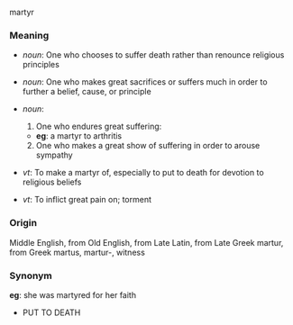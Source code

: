 martyr
### Meaning
+ _noun_: One who chooses to suffer death rather than renounce religious principles
+ _noun_: One who makes great sacrifices or suffers much in order to further a belief, cause, or principle
+ _noun_:
   1. One who endures great suffering:
    + __eg__: a martyr to arthritis
   2. One who makes a great show of suffering in order to arouse sympathy

+ _vt_: To make a martyr of, especially to put to death for devotion to religious beliefs
+ _vt_: To inflict great pain on; torment

### Origin

Middle English, from Old English, from Late Latin, from Late Greek martur, from Greek martus, martur-, witness

### Synonym

__eg__: she was martyred for her faith

+ PUT TO DEATH


